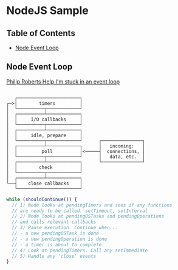 # NodeJS Sample

## Table of Contents

* [Node Event Loop](#node-event-loop)

## Node Event Loop

[Philip Roberts Help I'm stuck in an event loop](#https://www.youtube.com/watch?v=6MXRNXXgP_0)

<pre><code>
   ┌───────────────────────┐
┌─>│        timers         │
│  └──────────┬────────────┘
│  ┌──────────┴────────────┐
│  │     I/O callbacks     │
│  └──────────┬────────────┘
│  ┌──────────┴────────────┐
│  │     idle, prepare     │
│  └──────────┬────────────┘      ┌───────────────┐
│  ┌──────────┴────────────┐      │   incoming:   │
│  │         poll          │<─────┤  connections, │
│  └──────────┬────────────┘      │   data, etc.  │
│  ┌──────────┴────────────┐      └───────────────┘
│  │        check          │
│  └──────────┬────────────┘
│  ┌──────────┴────────────┐
└──┤    close callbacks    │
   └───────────────────────┘
</code></pre>

```javascript
while (shouldContinue()) {
  // 1) Node looks at pendingTimers and sees if any functions
  // are ready to be called. setTimeout, setInterval
  // 2) Node looks at pendingOSTasks and pendingOperations
  // and calls relevant callbacks
  // 3) Pause execution. Continue when...
  // - a new pendingOSTask is done
  // - a new pendingOperation is done
  // - a timer is about to complete
  // 4) Look at pendingTimers. Call any setImmediate
  // 5) Handle any 'close' events
}
```
